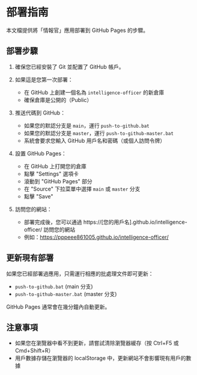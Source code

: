 # 部署指南

本文檔提供將「情報官」應用部署到 GitHub Pages 的步驟。

## 部署步驟

1. 確保您已經安裝了 Git 並配置了 GitHub 帳戶。

2. 如果這是您第一次部署：
   - 在 GitHub 上創建一個名為 `intelligence-officer` 的新倉庫
   - 確保倉庫是公開的（Public）

3. 推送代碼到 GitHub：
   - 如果您的默認分支是 `main`，運行 `push-to-github.bat`
   - 如果您的默認分支是 `master`，運行 `push-to-github-master.bat`
   - 系統會要求您輸入 GitHub 用戶名和密碼（或個人訪問令牌）

4. 設置 GitHub Pages：
   - 在 GitHub 上打開您的倉庫
   - 點擊 "Settings" 選項卡
   - 滾動到 "GitHub Pages" 部分
   - 在 "Source" 下拉菜單中選擇 `main` 或 `master` 分支
   - 點擊 "Save"

5. 訪問您的網站：
   - 部署完成後，您可以通過 https://[您的用戶名].github.io/intelligence-officer/ 訪問您的網站
   - 例如：https://pppeee861005.github.io/intelligence-officer/

## 更新現有部署

如果您已經部署過應用，只需運行相應的批處理文件即可更新：
- `push-to-github.bat` (main 分支)
- `push-to-github-master.bat` (master 分支)

GitHub Pages 通常會在幾分鐘內自動更新。

## 注意事項

- 如果您在瀏覽器中看不到更新，請嘗試清除瀏覽器緩存（按 Ctrl+F5 或 Cmd+Shift+R）
- 用戶數據存儲在瀏覽器的 localStorage 中，更新網站不會影響現有用戶的數據

